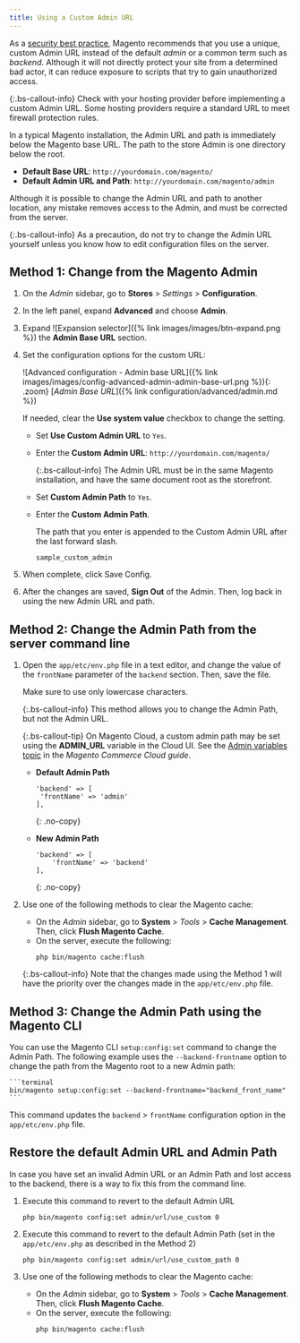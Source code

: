 ```yaml
---
title: Using a Custom Admin URL
---
```


As a [security best practice](https://www.adobe.com/content/dam/cc/en/security/pdfs/Adobe-Magento-Commerce-Best-Practices-Guide.pdf), Magento recommends that you use a unique, custom Admin URL instead of the default _admin_ or a common term such as _backend_. Although it will not directly protect your site from a determined bad actor, it can reduce exposure to scripts that try to gain unauthorized access.

{:.bs-callout-info}
Check with your hosting provider before implementing a custom Admin URL. Some hosting providers require a standard URL to meet firewall protection rules.

In a typical Magento installation, the Admin URL and path is immediately below the Magento base URL. The path to the store Admin is one directory below the root.

- **Default Base URL**: `http://yourdomain.com/magento/`
- **Default Admin URL and Path**: `http://yourdomain.com/magento/admin`

Although it is possible to change the Admin URL and path to another location, any mistake removes access to the Admin, and must be corrected from the server.

{:.bs-callout-info}
As a precaution, do not try to change the Admin URL yourself unless you know how to edit configuration files on the server.

## Method 1: Change from the Magento Admin

1. On the _Admin_ sidebar, go to **Stores** > _Settings_ > **Configuration**.

1. In the left panel, expand **Advanced** and choose **Admin**.

1. Expand ![Expansion selector]({% link images/images/btn-expand.png %}) the **Admin Base URL** section.

1. Set the configuration options for the custom URL:

    ![Advanced configuration - Admin base URL]({% link images/images/config-advanced-admin-admin-base-url.png %}){: .zoom}
    [_Admin Base URL_]({% link configuration/advanced/admin.md %})

    If needed, clear the **Use system value** checkbox to change the setting.

   - Set **Use Custom Admin URL** to `Yes`.

   - Enter the **Custom Admin URL**: `http://yourdomain.com/magento/`

        {:.bs-callout-info}
        The Admin URL must be in the same Magento installation, and have the same document root as the storefront.

   - Set **Custom Admin Path** to `Yes`.

   - Enter the **Custom Admin Path**.

        The path that you enter is appended to the Custom Admin URL after the last forward slash.

        `sample_custom_admin`

1. When complete, click <span class="btn">Save Config</span>.

1. After the changes are saved, **Sign Out** of the Admin. Then, log back in using the new Admin URL and path.

## Method 2: Change the Admin Path from the server command line

1. Open the `app/etc/env.php` file in a text editor, and change the value of the `frontName` parameter of the `backend` section. Then, save the file.

   Make sure to use only lowercase characters.

   {:.bs-callout-info}
   This method allows you to change the Admin Path, but not the Admin URL.

   {:.bs-callout-tip}
    On Magento Cloud, a custom admin path may be set using the **ADMIN_URL** variable in the Cloud UI. See the [Admin variables topic](https://devdocs.magento.com/cloud/env/environment-vars_magento.html#admin-url) in the _Magento Commerce Cloud guide_.

   - **Default Admin Path**
      ```php?start_inline=1
      'backend' => [
       'frontName' => 'admin'
      ],
      ```
      {: .no-copy}

   - **New Admin Path**
      ```php?start_inline=1
      'backend' => [
          'frontName' => 'backend'
      ],
      ```
      {: .no-copy}

1. Use one of the following methods to clear the Magento cache:

   - On the _Admin_ sidebar, go to **System** > _Tools_ > **Cache Management**. Then, click **Flush Magento Cache**.
   - On the server, execute the following:
      ```terminal
      php bin/magento cache:flush
      ```

   {:.bs-callout-info}
   Note that the changes made using the Method 1 will have the priority over the changes made in the `app/etc/env.php` file.

## Method 3: Change the Admin Path using the Magento CLI

You can use the Magento CLI `setup:config:set` command to change the Admin Path. The following example uses the `--backend-frontname` option to change the path from the Magento root to a new Admin path:

    ```terminal
    bin/magento setup:config:set --backend-frontname="backend_front_name"
    ```

This command updates the `backend` > `frontName` configuration option in the `app/etc/env.php` file.

## Restore the default Admin URL and Admin Path

In case you have set an invalid Admin URL or an Admin Path and lost access to the backend, there is a way to fix this from the command line.

1. Execute this command to revert to the default Admin URL

   ```terminal
   php bin/magento config:set admin/url/use_custom 0
   ```

1. Execute this command to revert to the default Admin Path (set in the `app/etc/env.php` as described in the Method 2)

   ```terminal
   php bin/magento config:set admin/url/use_custom_path 0
   ```

1. Use one of the following methods to clear the Magento cache:

   - On the _Admin_ sidebar, go to **System** > _Tools_ > **Cache Management**. Then, click **Flush Magento Cache**.
   - On the server, execute the following:
      ```terminal
      php bin/magento cache:flush
      ```
